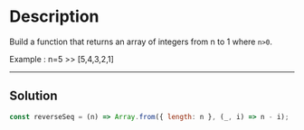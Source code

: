 # Description

Build a function that returns an array of integers from n to 1 where `n>0`.

Example : n=5 >> [5,4,3,2,1]

---

## Solution

```js
const reverseSeq = (n) => Array.from({ length: n }, (_, i) => n - i);
```

